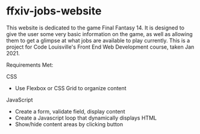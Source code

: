 # ffxiv-jobs-website

This website is dedicated to the game Final Fantasy 14. It is designed to give the user some very basic information on the game, as well
as allowing them to get a glimpse at what jobs are available to play currently. This is a project for Code Louisville's Front End Web
Development course, taken Jan 2021.

Requirements Met:

CSS

- Use Flexbox or CSS Grid to organize content

JavaScript

- Create a form, validate field, display content
- Create a Javascript loop that dynamically displays HTML
- Show/hide content areas by clicking button
